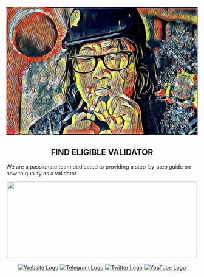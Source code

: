 <p align="center">
  <a href="https://github.com/sipalingnode">
    <img src="https://github.com/sipalingnode/sipalingnode/blob/main/photo_2022-06-12_12-10-40.jpg" width="600" />
  </a>
</p>

<h2 align="center"><b>FIND ELIGIBLE VALIDATOR</b></h2>
We are a passionate team dedicated to providing a step-by-step guide on how to qualify as a validator

<p align="center">
  <img src="https://github-readme-streak-stats.herokuapp.com/?user=sipalingnode&theme=radical" width="500" height="200" />
</p>

<div style="text-align: center;">
  <a href="https://www.airdropasc.com/node"><img src="https://user-images.githubusercontent.com/109174478/209359981-dc19b4bf-854d-4a2a-b803-2547a7fa43f2.jpg" alt="Website Logo" width="30" height="30"></a>
  <a href="https://t.me/airdropasc"><img src="https://user-images.githubusercontent.com/50621007/183283867-56b4d69f-bc6e-4939-b00a-72aa019d1aea.png" alt="Telegram Logo" width="30" height="30"></a>
  <a href="https://x.com/Autosultan_team"><img src="assets/images/twitter_logo.png" alt="Twitter Logo" width="30" height="30"></a>
  <a href="https://www.youtube.com/@ZamzaSalim"><img src="assets/images/youtube_logo.png" alt="YouTube Logo" width="30" height="30"></a>
</div>
